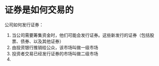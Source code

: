 # 证券是如何交易的

公司如何发行证券：
1. 当公司需要筹集资金时，他们可能会发行证券。这些新发行的证券（包括股票、债券、以及其他证券）
2. 由投资银行推销给公众，该市场叫做一级市场
3. 投资者交易已经发行证券的市场叫做二级市场
4. 
